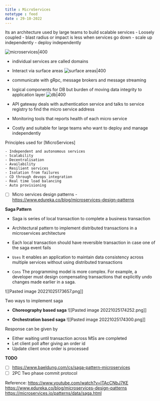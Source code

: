 ```yaml
---
title : MicroServices
notetype : feed
date : 29-10-2022
---
```


Its an architecture used by large teams to build scalable services
	- Loosely coupled
	- blast radius or impact is less when services go down
	- scale up independently
	- deploy independently

![microservices|400](microservices.png)

- individual services are called domains
- Interact via surface areas
![surface areas|400](ms_surface_areas.png)


- communicate with gRpc, message brokers and message streaming
- logical components for DB but burden of moving data integrity to application layer
![db|400](ms_db.png)

- API gateway deals with authentication service and talks to service registry to find the micro service address
- Monitoring tools that reports health of each micro service
- Costly and suitable for large teams who want to deploy and manage independently 

Principles used for [MicroServices]
	
	- Independent and autonomous services
	- Scalability
	- Decentralisation
	- Availability
	- Resilient services
	- Isolation from failures
	- CD through devops integration
	- Real time load balancing
	- Auto provisioning


- [ ] Micro services design patterns - https://www.edureka.co/blog/microservices-design-patterns

**Saga Pattern**
- Saga is series of local transaction to complete a business transaction
- Architectural pattern to implement distributed transactions in a microservices architecture 
- Each local transaction should have reversible transaction in case one of the saga event fails

- `Uses`  It enables an application to maintain data consistency across multiple services without using distributed transactions
- `Cons`  The programming model is more complex. For example, a developer must design compensating transactions that explicitly undo changes made earlier in a saga.

![[Pasted image 20221025173657.png]]

Two ways to implement saga

- **Choreography based saga**
![[Pasted image 20221025174252.png]]

- **Orchestration based saga**
![[Pasted image 20221025174300.png]]

Response can be given by 
- Either waiting until transaction across MSs are completed
- Let client poll after giving an order id
- Update client once order is processed

**TODO**
- [ ] https://www.baeldung.com/cs/saga-pattern-microservices
- [ ] 2PC Two phase commit protocol

Reference:
https://www.youtube.com/watch?v=lTAcCNbJ7KE
https://www.edureka.co/blog/microservices-design-patterns
https://microservices.io/patterns/data/saga.html